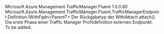 <Type Name="IExternalTargetEndpointBlank&lt;ParentT&gt;" FullName="Microsoft.Azure.Management.TrafficManager.Fluent.TrafficManagerEndpoint.Definition.IExternalTargetEndpointBlank&lt;ParentT&gt;">
  <TypeSignature Language="C#" Value="public interface IExternalTargetEndpointBlank&lt;ParentT&gt; : Microsoft.Azure.Management.TrafficManager.Fluent.TrafficManagerEndpoint.Definition.IWithFqdn&lt;ParentT&gt;" />
  <TypeSignature Language="ILAsm" Value=".class public interface auto ansi abstract IExternalTargetEndpointBlank`1&lt;ParentT&gt; implements class Microsoft.Azure.Management.TrafficManager.Fluent.TrafficManagerEndpoint.Definition.IWithFqdn`1&lt;!ParentT&gt;" />
  <TypeSignature Language="DocId" Value="T:Microsoft.Azure.Management.TrafficManager.Fluent.TrafficManagerEndpoint.Definition.IExternalTargetEndpointBlank`1" />
  <TypeSignature Language="VB.NET" Value="Public Interface IExternalTargetEndpointBlank(Of ParentT)&#xA;Implements IWithFqdn(Of ParentT)" />
  <TypeSignature Language="F#" Value="type IExternalTargetEndpointBlank&lt;'ParentT&gt; = interface&#xA;    interface IWithFqdn&lt;'ParentT&gt;" />
  <AssemblyInfo>
    <AssemblyName>Microsoft.Azure.Management.TrafficManager.Fluent</AssemblyName>
    <AssemblyVersion>1.0.0.60</AssemblyVersion>
  </AssemblyInfo>
  <TypeParameters>
    <TypeParameter Name="ParentT" />
  </TypeParameters>
  <Interfaces>
    <Interface>
      <InterfaceName>Microsoft.Azure.Management.TrafficManager.Fluent.TrafficManagerEndpoint.Definition.IWithFqdn&lt;ParentT&gt;</InterfaceName>
    </Interface>
  </Interfaces>
  <Docs>
    <typeparam name="ParentT">Der Rückgabetyp der WithAttach.attach().</typeparam>
    <summary>
            Die erste Phase einer Traffic Manager Profildefinition externen Endpunkt.
            </summary>
    <remarks>To be added.</remarks>
  </Docs>
  <Members />
</Type>